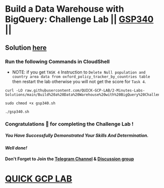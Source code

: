 # Build a Data Warehouse with BigQuery: Challenge Lab || [GSP340](https://www.cloudskillsboost.google/focuses/14341?parent=catalog) ||

## Solution [here]()

### Run the following Commands in CloudShell

* NOTE: if you get `TASK 4` Instruction to `Delete Null population and country area data from oxford_policy_tracker_by_countries table` then restart the lab otherwise you will not get the score for `Task 4`.

```
curl -LO raw.githubusercontent.com/QUICK-GCP-LAB/2-Minutes-Labs-Solutions/main/Build%20a%20Data%20Warehouse%20with%20BigQuery%20Challenge%20Lab/gsp340.sh

sudo chmod +x gsp340.sh

./gsp340.sh
```

### Congratulations 🎉 for completing the Challenge Lab !

##### *You Have Successfully Demonstrated Your Skills And Determination.*

#### *Well done!*

#### Don't Forget to Join the [Telegram Channel](https://t.me/QuickGcpLab) & [Discussion group](https://t.me/QuickGcpLabChats)

# [QUICK GCP LAB](https://www.youtube.com/@quickgcplab)